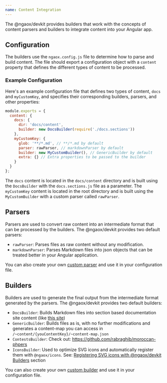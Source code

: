 ```yaml
---
name: Content Integration
---
```


The @ngaox/devkit provides builders that work with the concepts of content parsers and builders to integrate content into your Angular app.

## Configuration

The builders use the `ngaox.config.js` file to determine how to parse and build content. The file should export a configuration object with a `content` property that defines the different types of content to be processed.

### Example Configuration

Here's an example configuration file that defines two types of content, `docs` and `myCustomKey`, and specifies their corresponding builders, parsers, and other properties:

```js
module.exports = {
  content: {
    docs: {
      dir: 'docs/content',
      builder: new DocsBuilder(require('./docs.sections'))
    },
    myCustomKey: {
      glob: '**/*.md', // **/*.md by default
      parser: rawParser, // markdownParser by default
      builder: new MyCustomBuilder(), // GenericBuilder by default
      extra: {} // Extra properties to be passed to the builder
    }
  }
};
```

The `docs` content is located in the `docs/content` directory and is built using the `DocsBuilder` with the `docs.sections.js` file as a parameter. The `myCustomKey` content is located in the root directory and is built using the `MyCustomBuilder` with a custom parser called `rawParser`.

## Parsers

Parsers are used to convert raw content into an intermediate format that can be processed by the builders. The @ngaox/devkit provides two default parsers:

- `rawParser`: Parses files as raw content without any modification.
- `markdownParser`: Parses Markdown files into json objects that can be treated better in your Angular application.

You can also create your own [custom parser](https://ngaox-lab.web.app/docs/devkit/custom-parser) and use it in your configuration file.

## Builders

Builders are used to generate the final output from the intermediate format generated by the parsers. The @ngaox/devkit provides two default builders:

- `DocsBuilder`: Builds Markdown files into section based documentation site content (like [this site](https://ngaox-lab.web.app/))
- `GenericBuilder`: Builds files as is, with no further modifications and generates a content-map you can access in `/~content/{youContentKey}/~content-map.json`
- `ContestsBuilder`: Check out: https://github.com/rabraghib/moroccan-phpers
- `IconsBuilder`: Used to optimize SVG icons and automatically register them with `@ngaox/icons`.
  See: [Registering SVG icons with @ngaox/devkit Builders](https://ngaox-lab.web.app/docs/icons#registering-svg-icons-with-ngaoxdevkit-builders) section

You can also create your own [custom builder](https://ngaox-lab.web.app/docs/devkit/custom-builder) and use it in your configuration file.
